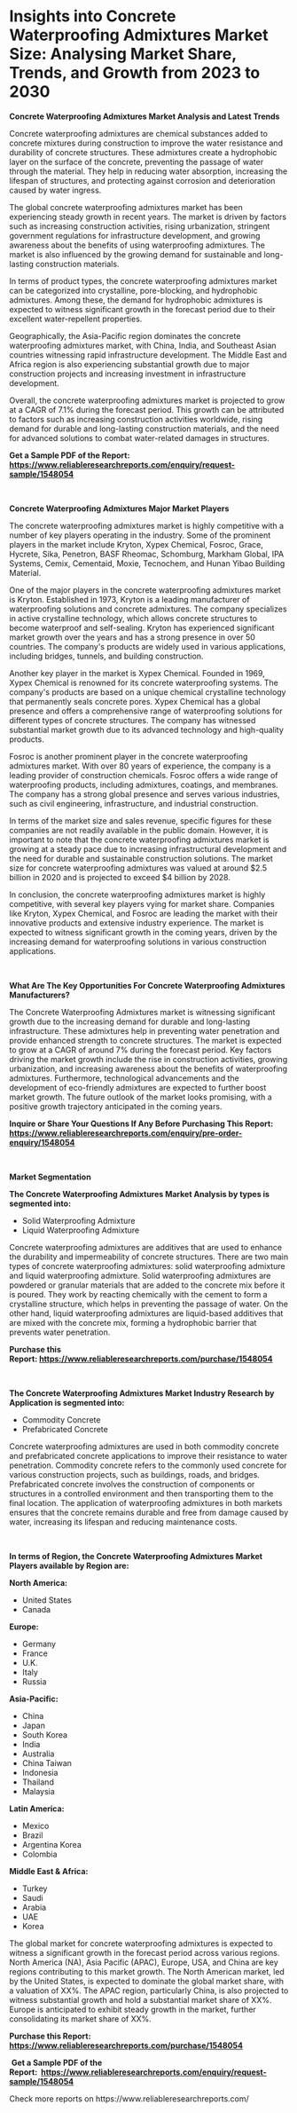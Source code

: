 <p><h1>Insights into Concrete Waterproofing Admixtures Market Size: Analysing Market Share, Trends, and Growth from 2023 to 2030</h1></p><p><strong>Concrete Waterproofing Admixtures Market Analysis and Latest Trends</strong></p>
<p><p>Concrete waterproofing admixtures are chemical substances added to concrete mixtures during construction to improve the water resistance and durability of concrete structures. These admixtures create a hydrophobic layer on the surface of the concrete, preventing the passage of water through the material. They help in reducing water absorption, increasing the lifespan of structures, and protecting against corrosion and deterioration caused by water ingress.</p><p>The global concrete waterproofing admixtures market has been experiencing steady growth in recent years. The market is driven by factors such as increasing construction activities, rising urbanization, stringent government regulations for infrastructure development, and growing awareness about the benefits of using waterproofing admixtures. The market is also influenced by the growing demand for sustainable and long-lasting construction materials.</p><p>In terms of product types, the concrete waterproofing admixtures market can be categorized into crystalline, pore-blocking, and hydrophobic admixtures. Among these, the demand for hydrophobic admixtures is expected to witness significant growth in the forecast period due to their excellent water-repellent properties.</p><p>Geographically, the Asia-Pacific region dominates the concrete waterproofing admixtures market, with China, India, and Southeast Asian countries witnessing rapid infrastructure development. The Middle East and Africa region is also experiencing substantial growth due to major construction projects and increasing investment in infrastructure development.</p><p>Overall, the concrete waterproofing admixtures market is projected to grow at a CAGR of 7.1% during the forecast period. This growth can be attributed to factors such as increasing construction activities worldwide, rising demand for durable and long-lasting construction materials, and the need for advanced solutions to combat water-related damages in structures.</p></p>
<p><strong>Get a Sample PDF of the Report:&nbsp; <a href="https://www.reliableresearchreports.com/enquiry/request-sample/1548054">https://www.reliableresearchreports.com/enquiry/request-sample/1548054</a></strong></p>
<p>&nbsp;</p>
<p><strong>Concrete Waterproofing Admixtures Major Market Players</strong></p>
<p><p>The concrete waterproofing admixtures market is highly competitive with a number of key players operating in the industry. Some of the prominent players in the market include Kryton, Xypex Chemical, Fosroc, Grace, Hycrete, Sika, Penetron, BASF Rheomac, Schomburg, Markham Global, IPA Systems, Cemix, Cementaid, Moxie, Tecnochem, and Hunan Yibao Building Material.</p><p>One of the major players in the concrete waterproofing admixtures market is Kryton. Established in 1973, Kryton is a leading manufacturer of waterproofing solutions and concrete admixtures. The company specializes in active crystalline technology, which allows concrete structures to become waterproof and self-sealing. Kryton has experienced significant market growth over the years and has a strong presence in over 50 countries. The company's products are widely used in various applications, including bridges, tunnels, and building construction.</p><p>Another key player in the market is Xypex Chemical. Founded in 1969, Xypex Chemical is renowned for its concrete waterproofing systems. The company's products are based on a unique chemical crystalline technology that permanently seals concrete pores. Xypex Chemical has a global presence and offers a comprehensive range of waterproofing solutions for different types of concrete structures. The company has witnessed substantial market growth due to its advanced technology and high-quality products.</p><p>Fosroc is another prominent player in the concrete waterproofing admixtures market. With over 80 years of experience, the company is a leading provider of construction chemicals. Fosroc offers a wide range of waterproofing products, including admixtures, coatings, and membranes. The company has a strong global presence and serves various industries, such as civil engineering, infrastructure, and industrial construction.</p><p>In terms of the market size and sales revenue, specific figures for these companies are not readily available in the public domain. However, it is important to note that the concrete waterproofing admixtures market is growing at a steady pace due to increasing infrastructural development and the need for durable and sustainable construction solutions. The market size for concrete waterproofing admixtures was valued at around $2.5 billion in 2020 and is projected to exceed $4 billion by 2028.</p><p>In conclusion, the concrete waterproofing admixtures market is highly competitive, with several key players vying for market share. Companies like Kryton, Xypex Chemical, and Fosroc are leading the market with their innovative products and extensive industry experience. The market is expected to witness significant growth in the coming years, driven by the increasing demand for waterproofing solutions in various construction applications.</p></p>
<p>&nbsp;</p>
<p><strong>What Are The Key Opportunities For Concrete Waterproofing Admixtures Manufacturers?</strong></p>
<p><p>The Concrete Waterproofing Admixtures market is witnessing significant growth due to the increasing demand for durable and long-lasting infrastructure. These admixtures help in preventing water penetration and provide enhanced strength to concrete structures. The market is expected to grow at a CAGR of around 7% during the forecast period. Key factors driving the market growth include the rise in construction activities, growing urbanization, and increasing awareness about the benefits of waterproofing admixtures. Furthermore, technological advancements and the development of eco-friendly admixtures are expected to further boost market growth. The future outlook of the market looks promising, with a positive growth trajectory anticipated in the coming years.</p></p>
<p><strong>Inquire or Share Your Questions If Any Before Purchasing This Report: <a href="https://www.reliableresearchreports.com/enquiry/pre-order-enquiry/1548054">https://www.reliableresearchreports.com/enquiry/pre-order-enquiry/1548054</a></strong></p>
<p>&nbsp;</p>
<p><strong>Market Segmentation</strong></p>
<p><strong>The Concrete Waterproofing Admixtures Market Analysis by types is segmented into:</strong></p>
<p><ul><li>Solid Waterproofing Admixture</li><li>Liquid Waterproofing Admixture</li></ul></p>
<p><p>Concrete waterproofing admixtures are additives that are used to enhance the durability and impermeability of concrete structures. There are two main types of concrete waterproofing admixtures: solid waterproofing admixture and liquid waterproofing admixture. Solid waterproofing admixtures are powdered or granular materials that are added to the concrete mix before it is poured. They work by reacting chemically with the cement to form a crystalline structure, which helps in preventing the passage of water. On the other hand, liquid waterproofing admixtures are liquid-based additives that are mixed with the concrete mix, forming a hydrophobic barrier that prevents water penetration.</p></p>
<p><strong>Purchase this Report:&nbsp;<a href="https://www.reliableresearchreports.com/purchase/1548054">https://www.reliableresearchreports.com/purchase/1548054</a></strong></p>
<p>&nbsp;</p>
<p><strong>The Concrete Waterproofing Admixtures Market Industry Research by Application is segmented into:</strong></p>
<p><ul><li>Commodity Concrete</li><li>Prefabricated Concrete</li></ul></p>
<p><p>Concrete waterproofing admixtures are used in both commodity concrete and prefabricated concrete applications to improve their resistance to water penetration. Commodity concrete refers to the commonly used concrete for various construction projects, such as buildings, roads, and bridges. Prefabricated concrete involves the construction of components or structures in a controlled environment and then transporting them to the final location. The application of waterproofing admixtures in both markets ensures that the concrete remains durable and free from damage caused by water, increasing its lifespan and reducing maintenance costs.</p></p>
<p>&nbsp;</p>
<p><strong>In terms of Region, the Concrete Waterproofing Admixtures Market Players available by Region are:</strong></p>
<p>
    <p> <strong> North America: </strong>
        <ul>
            <li>United States</li>
            <li>Canada</li>
        </ul>
        </p> 
    <p> <strong> Europe: </strong>
        <ul>
            <li>Germany</li>
            <li>France</li>
            <li>U.K.</li>
            <li>Italy</li>
            <li>Russia</li>
        </ul>
        </p> 
    <p> <strong> Asia-Pacific: </strong>
        <ul>
            <li>China</li>
            <li>Japan</li>
            <li>South Korea</li>
            <li>India</li>
            <li>Australia</li>
            <li>China Taiwan</li>
            <li>Indonesia</li>
            <li>Thailand</li>
            <li>Malaysia</li>
        </ul>
        </p> 
    <p> <strong> Latin America: </strong>
        <ul>
            <li>Mexico</li>
            <li>Brazil</li>
            <li>Argentina Korea</li>
            <li>Colombia</li>
        </ul>
        </p> 
    <p> <strong> Middle East & Africa: </strong>
        <ul>
            <li>Turkey</li>
            <li>Saudi</li>
            <li>Arabia</li>
            <li>UAE</li>
            <li>Korea</li>
        </ul>
    </p>
    </p>
<p><p>The global market for concrete waterproofing admixtures is expected to witness a significant growth in the forecast period across various regions. North America (NA), Asia Pacific (APAC), Europe, USA, and China are key regions contributing to this market growth. The North American market, led by the United States, is expected to dominate the global market share, with a valuation of XX%. The APAC region, particularly China, is also projected to witness substantial growth and hold a substantial market share of XX%. Europe is anticipated to exhibit steady growth in the market, further consolidating its market share of XX%.</p></p>
<p><strong>Purchase this Report: <a href="https://www.reliableresearchreports.com/purchase/1548054">https://www.reliableresearchreports.com/purchase/1548054</a></strong></p>
<p>&nbsp;<strong>Get a Sample PDF of the Report:&nbsp;&nbsp;<a href="https://www.reliableresearchreports.com/enquiry/request-sample/1548054">https://www.reliableresearchreports.com/enquiry/request-sample/1548054</a></strong></p>
<p><strong></strong></p>
<p>Check more reports on https://www.reliableresearchreports.com/</p>